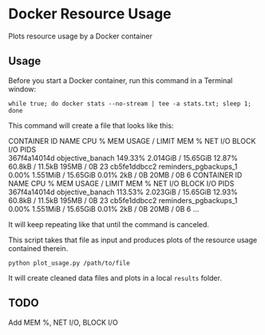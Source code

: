 # Docker Resource Usage
Plots resource usage by a Docker container

## Usage
Before you start a Docker container, run this command in a Terminal window:

`while true; do docker stats --no-stream | tee -a stats.txt; sleep 1; done`

This command will create a file that looks like this:

CONTAINER ID        NAME                    CPU %               MEM USAGE / LIMIT     MEM %               NET I/O             BLOCK I/O           PIDS     
367f4a14014d        objective_banach        149.33%             2.014GiB / 15.65GiB   12.87%              60.8kB / 11.5kB     195MB / 0B          23
cb5fe1ddbcc2        reminders_pgbackups_1   0.00%               1.551MiB / 15.65GiB   0.01%               2kB / 0B            20MB / 0B           6
CONTAINER ID        NAME                    CPU %               MEM USAGE / LIMIT     MEM %               NET I/O             BLOCK I/O           PIDS
367f4a14014d        objective_banach        113.53%             2.023GiB / 15.65GiB   12.93%              60.8kB / 11.5kB     195MB / 0B          23
cb5fe1ddbcc2        reminders_pgbackups_1   0.00%               1.551MiB / 15.65GiB   0.01%               2kB / 0B            20MB / 0B           6
...

It will keep repeating like that until the command is canceled.

This script takes that file as input and produces plots of the resource usage contained therein.

`python plot_usage.py /path/to/file`

It will create cleaned data files and plots in a local `results` folder.


## TODO
Add MEM %, NET I/O, BLOCK I/O

